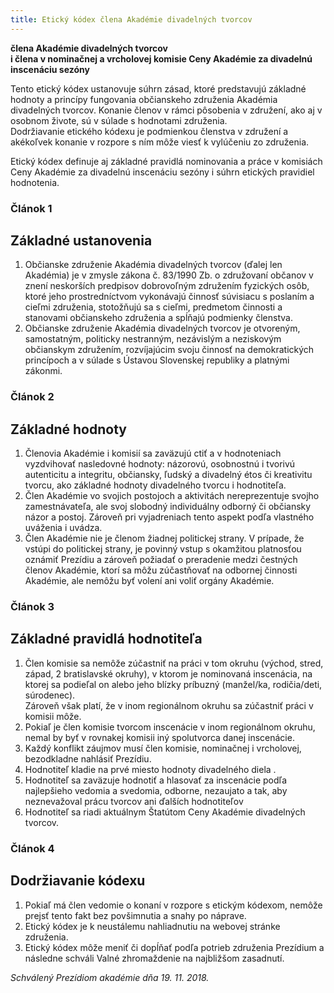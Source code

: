 ```yaml
---
title: Etický kódex člena Akadémie divadelných tvorcov
---
```


**člena Akadémie divadelných tvorcov** \
**i člena v nominačnej a vrcholovej komisie
Ceny Akadémie za divadelnú inscenáciu sezóny**

Tento etický kódex ustanovuje súhrn zásad, ktoré predstavujú základné hodnoty a princípy fungovania občianskeho združenia Akadémia divadelných tvorcov. Konanie členov v rámci pôsobenia v združení, ako aj v osobnom živote, sú v súlade s hodnotami združenia. \
Dodržiavanie etického kódexu je podmienkou členstva v združení a akékoľvek konanie v rozpore s ním môže viesť k vylúčeniu zo združenia.

Etický kódex definuje aj základné pravidlá nominovania a práce v komisiách Ceny Akadémie za divadelnú inscenáciu sezóny i súhrn etických pravidiel hodnotenia.

### Článok 1

## Základné ustanovenia

1. Občianske združenie Akadémia divadelných tvorcov (ďalej len Akadémia) je v zmysle zákona č. 83/1990 Zb. o združovaní občanov v znení neskorších predpisov dobrovoľným združením fyzických osôb, ktoré jeho prostredníctvom vykonávajú činnosť súvisiacu s poslaním a cieľmi združenia, stotožňujú sa s cieľmi, predmetom činnosti a stanovami občianskeho združenia a spĺňajú podmienky členstva.
2. Občianske združenie Akadémia divadelných tvorcov je otvoreným, samostatným, politicky nestranným, nezávislým a neziskovým občianskym združením, rozvíjajúcim svoju činnosť na demokratických princípoch a v súlade s Ústavou Slovenskej republiky a platnými zákonmi.

### Článok 2

## Základné hodnoty

1. Členovia Akadémie i komisií sa zaväzujú ctiť a v hodnoteniach vyzdvihovať nasledovné hodnoty: názorovú, osobnostnú i tvorivú autenticitu a integritu, občiansky, ľudský a divadelný étos či kreativitu tvorcu, ako základné hodnoty divadelného tvorcu i hodnotiteľa.
2. Člen Akadémie vo svojich postojoch a aktivitách nereprezentuje svojho zamestnávateľa, ale svoj slobodný individuálny odborný či občiansky názor a postoj. Zároveň pri vyjadreniach tento aspekt podľa vlastného uváženia i uvádza.
3. Člen Akadémie nie je členom žiadnej politickej strany. V prípade, že vstúpi do politickej strany, je povinný vstup s okamžitou platnosťou oznámiť Prezídiu a zároveň požiadať o preradenie medzi čestných členov Akadémie, ktorí sa môžu zúčastňovať na odbornej činnosti Akadémie, ale nemôžu byť volení ani voliť orgány Akadémie.

### Článok 3

## Základné pravidlá hodnotiteľa

1. Člen komisie sa nemôže zúčastniť na práci v tom okruhu (východ, stred, západ, 2 bratislavské okruhy), v ktorom je nominovaná inscenácia, na ktorej sa podieľal on alebo jeho blízky príbuzný (manžel/ka, rodičia/deti, súrodenec). \
   Zároveň však platí, že v inom regionálnom okruhu sa zúčastniť práci v komisii môže.
2. Pokiaľ je člen komisie tvorcom inscenácie v inom regionálnom okruhu, nemal by byť v rovnakej komisii iný spolutvorca danej inscenácie.
3. Každý konflikt záujmov musí člen komisie, nominačnej i vrcholovej, bezodkladne nahlásiť Prezídiu.
4. Hodnotiteľ kladie na prvé miesto hodnoty divadelného diela
   .
5. Hodnotiteľ sa zaväzuje hodnotiť a hlasovať za inscenácie podľa najlepšieho vedomia a svedomia, odborne, nezaujato a tak, aby neznevažoval prácu tvorcov ani ďalších hodnotiteľov
6. Hodnotiteľ sa riadi aktuálnym Štatútom Ceny Akadémie divadelných tvorcov.

### Článok 4

## Dodržiavanie kódexu

1. Pokiaľ má člen vedomie o konaní v rozpore s etickým kódexom, nemôže prejsť tento fakt bez povšimnutia a snahy po náprave.
2. Etický kódex je k neustálemu nahliadnutiu na webovej stránke združenia.
3. Etický kódex môže meniť či dopĺňať podľa potrieb združenia Prezídium a následne schváli Valné zhromaždenie na najbližšom zasadnutí.

_Schválený Prezídiom akadémie dňa 19. 11. 2018._
